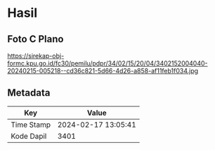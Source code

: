 # Hasil

## Foto C Plano

https://sirekap-obj-formc.kpu.go.id/fc30/pemilu/pdpr/34/02/15/20/04/3402152004040-20240215-005218--cd36c821-5d66-4d26-a858-af11feb1f034.jpg


## Metadata

| Key        | Value               |
| ---------- | ------------------- |
| Time Stamp | 2024-02-17 13:05:41 |
| Kode Dapil | 3401                |




